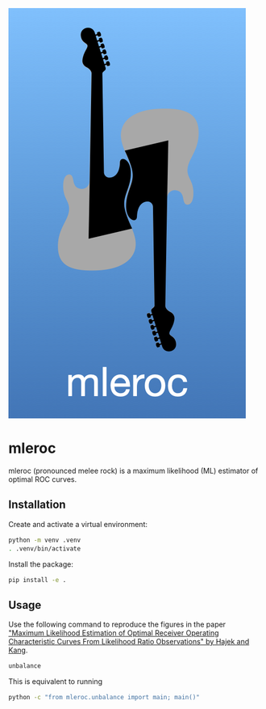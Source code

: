 ![mleroc](/logo/mleroc-72ppi.png)
# mleroc
mleroc (pronounced melee rock) is a maximum likelihood (ML) estimator of
optimal ROC curves.

## Installation
Create and activate a virtual environment:

```bash
python -m venv .venv
. .venv/bin/activate
```

Install the package:

```bash
pip install -e .
```

## Usage
Use the following command to reproduce the figures in the paper ["Maximum
Likelihood Estimation of Optimal Receiver Operating Characteristic Curves From
Likelihood Ratio Observations" by Hajek and
Kang](https://arxiv.org/abs/2202.01956).
```bash
unbalance
```
This is equivalent to running
```bash
python -c "from mleroc.unbalance import main; main()"
```
